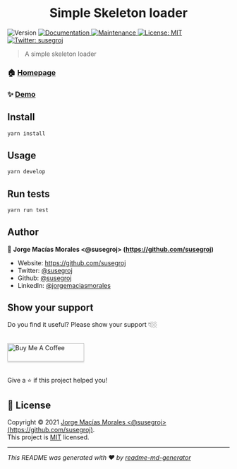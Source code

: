 <h1 align="center">Simple Skeleton loader</h1>
<p>
  <img alt="Version" src="https://img.shields.io/badge/version-1.0.0-blue.svg?cacheSeconds=2592000" />
  <a href="https://github.com/susegroj/skeleton#readme" target="_blank">
    <img alt="Documentation" src="https://img.shields.io/badge/documentation-yes-brightgreen.svg" />
  </a>
  <a href="https://github.com/susegroj/skeleton/graphs/commit-activity" target="_blank">
    <img alt="Maintenance" src="https://img.shields.io/badge/Maintained%3F-yes-green.svg" />
  </a>
  <a href=" " target="_blank">
    <img alt="License: MIT" src="https://img.shields.io/github/license/susegroj/Skeleton loader" />
  </a>
  <a href="https://twitter.com/susegroj" target="_blank">
    <img alt="Twitter: susegroj" src="https://img.shields.io/twitter/follow/susegroj.svg?style=social" />
  </a>
</p>

> A simple skeleton loader

### 🏠 [Homepage](https://github.com/susegroj/skeleton#readme)

### ✨ [Demo](https://skeleton-red.netlify.app/)

## Install

```sh
yarn install
```

## Usage

```sh
yarn develop
```

## Run tests

```sh
yarn run test
```

## Author

👤 **Jorge Macías Morales <@susegroj> (https://github.com/susegroj)**

* Website: https://github.com/susegroj
* Twitter: [@susegroj](https://twitter.com/susegroj)
* Github: [@susegroj](https://github.com/susegroj)
* LinkedIn: [@jorgemaciasmorales](https://linkedin.com/in/jorgemaciasmorales)

## Show your support
Do you find it useful? Please show your support 👇🏼   <br/>  
<a href="https://www.buymeacoffee.com/susegroj" target="_blank"><img src="https://www.buymeacoffee.com/assets/img/custom_images/orange_img.png" alt="Buy Me A Coffee" style="box-shadow: 0 3px 2px 0 rgba(190, 190, 190, 0.5) !important;
  box-shadow: 0 3px 2px 0 rgba(190, 190, 190, 0.5) !important;
  height: 41px !important;
  margin: 16px 0 !important;
  width: 174px !important;" ></a> <br/>  
Give a ⭐️ if this project helped you!  

## 📝 License

Copyright © 2021 [Jorge Macías Morales <@susegroj> (https://github.com/susegroj)](https://github.com/susegroj).<br />
This project is [MIT]( ) licensed.

***
_This README was generated with ❤️ by [readme-md-generator](https://github.com/kefranabg/readme-md-generator)_
